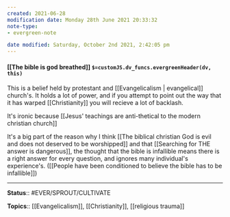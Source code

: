 ```yaml
---
created: 2021-06-28
modification date: Monday 28th June 2021 20:33:32
note-type:
- evergreen-note

date modified: Saturday, October 2nd 2021, 2:42:05 pm
---
```


#### [[The bible is god breathed]] `$=customJS.dv_funcs.evergreenHeader(dv, this)`

This is a belief held by protestant and [[Evangelicalism | evangelical]] church's. It holds a lot of power, and if you attempt to point out the way that it has warped [[Christianity]] you will recieve a lot of backlash.

It's ironic because [[Jesus' teachings are anti-thetical to the modern christian church]]

It's a big part of the reason why I think [[The biblical christian God is evil and does not deserved to be worshipped]] and that [[Searching for THE answer is dangerous]], the thought that the bible is infallible means there is a right answer for every question, and ignores many individual's experience's. ([[People have been conditioned to believe the bible has to be infallible]])

---

**Status**:: #EVER/SPROUT/CULTIVATE

**Topics**:: [[Evangelicalism]], [[Christianity]], [[religious trauma]]

